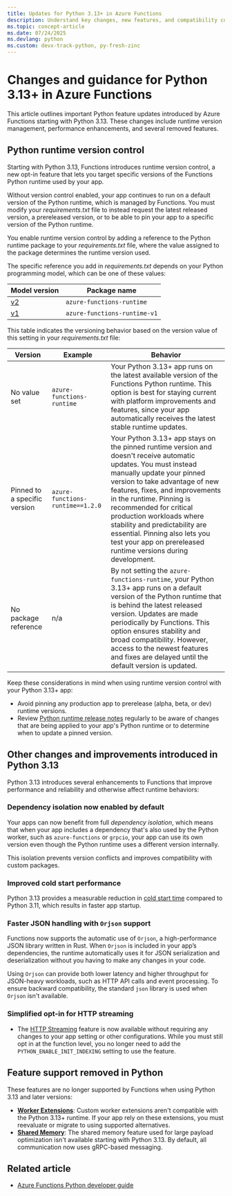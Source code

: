 ```yaml
---
title: Updates for Python 3.13+ in Azure Functions 
description: Understand key changes, new features, and compatibility considerations for running Azure Functions with Python 3.13 and later versions.
ms.topic: concept-article
ms.date: 07/24/2025
ms.devlang: python
ms.custom: devx-track-python, py-fresh-zinc
---
```


# Changes and guidance for Python 3.13+ in Azure Functions

This article outlines important Python feature updates introduced by Azure Functions starting with Python 3.13. These changes include runtime version management, performance enhancements, and several removed features.

## Python runtime version control 

Starting with Python 3.13, Functions introduces runtime version control, a new opt-in feature that lets you target specific versions of the Functions Python runtime used by your app.

Without version control enabled, your app continues to run on a default version of the Python runtime, which is managed by Functions. You must modify your *requirements.txt* file to instead request the latest released version, a prereleased version, or to be able to pin your app to a specific version of the Python runtime. 

You enable runtime version control by adding a reference to the Python runtime package to your *requirements.txt* file, where the value assigned to the package determines the runtime version used.
 
The specific reference you add in *requirements.txt* depends on your Python programming model, which can be one of these values:

| Model version |  Package name |
| ----- | ----- |
| [v2](functions-reference-python.md?pivots=python-mode-decorators#programming-model) | `azure-functions-runtime` | 
| [v1](functions-reference-python.md?pivots=python-mode-configuration#programming-model)  | `azure-functions-runtime-v1` |

This table indicates the versioning behavior based on the version value of this setting in your *requirements.txt* file:

| Version | Example | Behavior |
| --- | ---- | ---- |
| No value set | `azure-functions-runtime` | Your Python 3.13+ app runs on the latest available version of the Functions Python runtime. This option is best for staying current with platform improvements and features, since your app automatically receives the latest stable runtime updates. |
| Pinned to a specific version | `azure-functions-runtime==1.2.0` | Your Python 3.13+ app stays on the pinned runtime version and doesn't receive automatic updates. You must instead manually update your pinned version to take advantage of new features, fixes, and improvements in the runtime. Pinning is recommended for critical production workloads where stability and predictability are essential. Pinning also lets you test your app on prereleased runtime versions during development. |
| No package reference | n/a | By not setting the `azure-functions-runtime`, your Python 3.13+ app runs on a default version of the Python runtime that is behind the latest released version. Updates are made periodically by Functions. This option ensures stability and broad compatibility. However, access to the newest features and fixes are delayed until the default version is updated. | 

Keep these considerations in mind when using runtime version control with your Python 3.13+ app:

- Avoid pinning any production app to prerelease (alpha, beta, or dev) runtime versions.
- Review [Python runtime release notes](https://github.com/Azure/azure-functions-python-worker/releases) regularly to be aware of changes that are being applied to your app's Python runtime or to determine when to update a pinned version. 


## Other changes and improvements introduced in Python 3.13

Python 3.13 introduces several enhancements to Functions that improve performance and reliability and otherwise affect runtime behaviors:

### Dependency isolation now enabled by default

Your apps can now benefit from full *dependency isolation*, which means that when your app includes a dependency that's also used by the Python worker, such as `azure-functions` or `grpcio`, your app can use its own version even though the Python runtime uses a different version internally.

This isolation prevents version conflicts and improves compatibility with custom packages.

### Improved cold start performance

Python 3.13 provides a measurable reduction in [cold start time](./event-driven-scaling.md#cold-start) compared to Python 3.11, which results in faster app startup.

### Faster JSON handling with `Orjson` support

Functions now supports the automatic use of `Orjson`, a high-performance JSON library written in Rust. When `Orjson` is included in your app’s dependencies, the runtime automatically uses it for JSON serialization and deserialization without you having to make any changes in your code.

Using `Orjson` can provide both lower latency and higher throughput for JSON-heavy workloads, such as HTTP API calls and event processing. To ensure backward compatibility, the standard `json` library is used when `Orjson` isn't available.

### Simplified opt-in for HTTP streaming

- The [HTTP Streaming](./functions-bindings-http-webhook-trigger.md?tabs=python-v2&pivots=programming-language-python#http-streams-1) feature is now available without requiring any changes to your app setting or other configurations. While you must still opt in at the function level, you no longer need to add the `PYTHON_ENABLE_INIT_INDEXING` setting to use the feature.

## Feature support removed in Python

These features are no longer supported by Functions when using Python 3.13 and later versions:

- **[Worker Extensions](./functions-reference-python.md#python-worker-extensions)**: Custom worker extensions aren't compatible with the Python 3.13+ runtime. If your app rely on these extensions, you must reevaluate or migrate to using supported alternatives.
- **[Shared Memory](./functions-reference-python.md#shared-memory-preview)**: The shared memory feature used for large payload optimization isn't available starting with Python 3.13. By default, all communication now uses gRPC-based messaging.

## Related article

+ [Azure Functions Python developer guide](functions-reference-python.md)